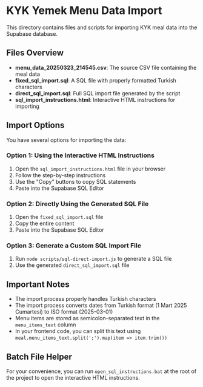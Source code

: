 # KYK Yemek Menu Data Import

This directory contains files and scripts for importing KYK meal data into the Supabase database.

## Files Overview

- **menu_data_20250323_214545.csv**: The source CSV file containing the meal data
- **fixed_sql_import.sql**: A SQL file with properly formatted Turkish characters
- **direct_sql_import.sql**: Full SQL import file generated by the script
- **sql_import_instructions.html**: Interactive HTML instructions for importing

## Import Options

You have several options for importing the data:

### Option 1: Using the Interactive HTML Instructions

1. Open the `sql_import_instructions.html` file in your browser
2. Follow the step-by-step instructions
3. Use the "Copy" buttons to copy SQL statements
4. Paste into the Supabase SQL Editor

### Option 2: Directly Using the Generated SQL File

1. Open the `fixed_sql_import.sql` file
2. Copy the entire content
3. Paste into the Supabase SQL Editor

### Option 3: Generate a Custom SQL Import File

1. Run `node scripts/sql-direct-import.js` to generate a SQL file
2. Use the generated `direct_sql_import.sql` file

## Important Notes

- The import process properly handles Turkish characters
- The import process converts dates from Turkish format (1 Mart 2025 Cumartesi) to ISO format (2025-03-01)
- Menu items are stored as semicolon-separated text in the `menu_items_text` column
- In your frontend code, you can split this text using `meal.menu_items_text.split(';').map(item => item.trim())`

## Batch File Helper

For your convenience, you can run `open_sql_instructions.bat` at the root of the project to open the interactive HTML instructions.
